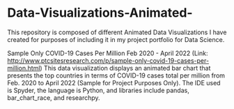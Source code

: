 # Data-Visualizations-Animated-
This repository is composed of different Animated Data Visualizations I have created for purposes of including it in my project portfolio for Data Science. 

Sample Only COVID-19 Cases Per Million Feb 2020 - April 2022 (Link: http://www.ptcsitesresearch.com/p/sample-only-covid-19-cases-per-million.html)
This data visualization displays an animated bar chart that presents the top countries in terms of COVID-19 cases total per million from Feb. 2020 to April 2022 (Sample for Project Purposes Only). The IDE used is Spyder, the language is Python, and libraries include pandas, bar_chart_race, and researchpy. 
